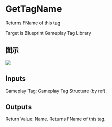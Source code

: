 # GetTagName

Returns FName of this tag

Target is Blueprint Gameplay Tag Library

## 图示

![]($-20221218-19092808.png)

## Inputs

Gameplay Tag: Gameplay Tag Structure (by ref).  

## Outputs

Return Value: Name. Returns FName of this tag.

